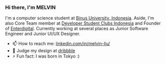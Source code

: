 ### Hi there, I'm MELVIN

<!--
**melvnl/melvnl** is a ✨ _special_ ✨ repository because its `README.md` (this file) appears on your GitHub profile. -->

I'm a computer science student at [Binus University, Indonesia](https://www.instagram.com/binusuniversityofficial/). Aside, I'm also Core Team member at [Developer Student Clubs Indonesia](https://dsc.community.dev/binus-university-anggrek-campus/) and Founder of [Enterdigital](https://enterdigital-lab.com/). Currently working at several places as Junior Software Engineer and Junior UI/UX Designer.


- 📫 How to reach me: [linkedin.com/in/melvin-liu/](https://www.linkedin.com/in/melvin-liu/)
- 🎨 Judge my design at [dribbble](https://dribbble.com/bymelvn)
- ⚡ Fun fact: I was born in Tokyo :)
